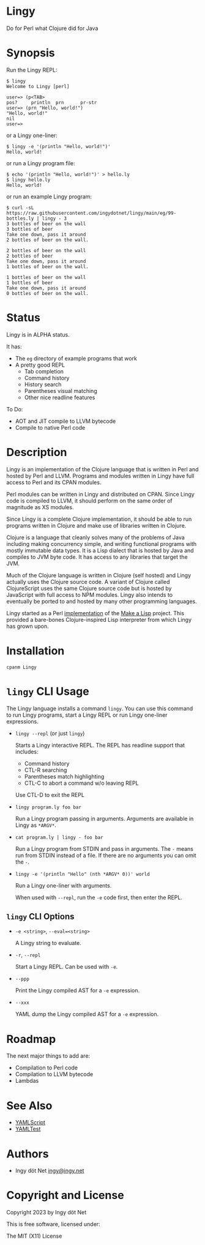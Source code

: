 Lingy
=====

Do for Perl what Clojure did for Java


# Synopsis

Run the Lingy REPL:

```
$ lingy
Welcome to Lingy [perl]

user=> (p<TAB>
pos?     println  prn      pr-str
user=> (prn "Hello, world!")
"Hello, world!"
nil
user=>
```

or a Lingy one-liner:

```
$ lingy -e '(println "Hello, world!")'
Hello, world!
```

or run a Lingy program file:

```
$ echo '(println "Hello, world!")' > hello.ly
$ lingy hello.ly
Hello, world!
```

or run an example Lingy program:

```
$ curl -sL https://raw.githubusercontent.com/ingydotnet/lingy/main/eg/99-bottles.ly | lingy - 3
3 bottles of beer on the wall
3 bottles of beer
Take one down, pass it around
2 bottles of beer on the wall.

2 bottles of beer on the wall
2 bottles of beer
Take one down, pass it around
1 bottles of beer on the wall.

1 bottles of beer on the wall
1 bottles of beer
Take one down, pass it around
0 bottles of beer on the wall.
```


# Status

Lingy is in ALPHA status.

It has:

* The `eg` directory of example programs that work
* A pretty good REPL
  * Tab completion
  * Command history
  * History search
  * Parentheses visual matching
  * Other nice readline features

To Do:

* AOT and JIT compile to LLVM bytecode
* Compile to native Perl code


# Description

Lingy is an implementation of the Clojure language that is written in Perl and
hosted by Perl and LLVM.
Programs and modules written in Lingy have full access to Perl and its CPAN
modules.

Perl modules can be written in Lingy and distributed on CPAN.
Since Lingy code is compiled to LLVM, it should perform on the same order of
magnitude as XS modules.

Since Lingy is a complete Clojure implementation, it should be able to run
programs written in Clojure and make use of libraries written in Clojure.

Clojure is a language that cleanly solves many of the problems of Java
including making concurrency simple, and writing functional programs with
mostly immutable data types.
It is a Lisp dialect that is hosted by Java and compiles to JVM byte code.
It has access to any libraries that target the JVM.

Much of the Clojure language is written in Clojure (self hosted) and Lingy
actually uses the Clojure source code.
A variant of Clojure called ClojureScript uses the same Clojure source code but
is hosted by JavaScript with full access to NPM modules.
Lingy also intends to eventually be ported to and hosted by many other
programming languages.

Lingy started as a Perl [implementation](
https://github.com/ingydotnet/mal/tree/perl.2/impls/perl.2) of the
[Make a Lisp](https://github.com/kanaka/mal) project.
This provided a bare-bones Clojure-inspired Lisp interpreter from which Lingy
has grown upon.

# Installation

```
cpanm Lingy
```

# `lingy` CLI Usage

The Lingy language installs a command `lingy`.
You can use this command to run Lingy programs, start a Lingy REPL or run
Lingy one-liner expressions.

* `lingy --repl` (or just `lingy`)

  Starts a Lingy interactive REPL.
  The REPL has readline support that includes:

  * Command history
  * CTL-R searching
  * Parentheses match highlighting
  * CTL-C to abort a command w/o leaving REPL

  Use CTL-D to exit the REPL

* `lingy program.ly foo bar`

  Run a Lingy program passing in arguments.
  Arguments are available in Lingy as `*ARGV*`.

* `cat program.ly | lingy - foo bar`

  Run a Lingy program from STDIN and pass in arguments.
  The `-` means run from STDIN instead of a file.
  If there are no arguments you can omit the `-`.

* `lingy -e '(println "Hello" (nth *ARGV* 0))' world`

  Run a Lingy one-liner with arguments.

  When used with `--repl`, run the `-e` code first, then enter the REPL.


## `lingy` CLI Options

* `-e <string>`, `--eval=<string>`

  A Lingy string to evaluate.

* `-r`, `--repl`

  Start a Lingy REPL.
  Can be used with `-e`.

* `--ppp`

  Print the Lingy compiled AST for a `-e` expression.

* `--xxx`

  YAML dump the Lingy compiled AST for a `-e` expression.


# Roadmap

The next major things to add are:

* Compilation to Perl code
* Compilation to LLVM bytecode
* Lambdas


# See Also

* [YAMLScript](https://metacpan.org/pod/YAMLScript)
* [YAMLTest](https://metacpan.org/pod/YAMLTest)



# Authors

* Ingy döt Net <ingy@ingy.net>


# Copyright and License

Copyright 2023 by Ingy döt Net

This is free software, licensed under:

The MIT (X11) License

